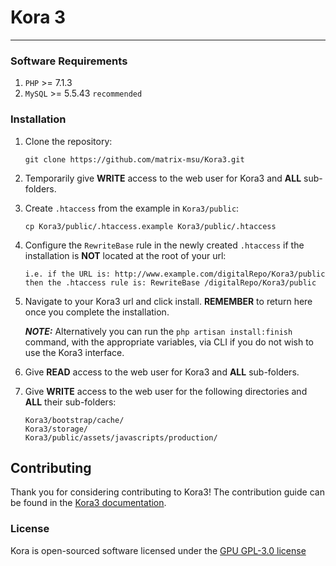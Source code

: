 # Kora 3 
***

### Software Requirements
1) `PHP` >= 7.1.3
2) `MySQL` >= 5.5.43 `recommended`

### Installation
1) Clone the repository:
    
       git clone https://github.com/matrix-msu/Kora3.git

2) Temporarily give **WRITE** access to the web user for Kora3 and **ALL** sub-folders.

3) Create `.htaccess` from the example in `Kora3/public`:

       cp Kora3/public/.htaccess.example Kora3/public/.htaccess

4) Configure the `RewriteBase` rule in the newly created `.htaccess` if the installation is **NOT** located at the root of your url:

       i.e. if the URL is: http://www.example.com/digitalRepo/Kora3/public
       then the .htaccess rule is: RewriteBase /digitalRepo/Kora3/public

5) Navigate to your Kora3 url and click install. **REMEMBER** to return here once you complete the installation.
    
    ***NOTE:*** Alternatively you can run the `php artisan install:finish` command, with the appropriate variables, via CLI if you do not wish to use the Kora3 interface.

6) Give **READ** access to the web user for Kora3 and **ALL** sub-folders.
    
7) Give **WRITE** access to the web user for the following directories and **ALL** their sub-folders:

       Kora3/bootstrap/cache/
       Kora3/storage/
       Kora3/public/assets/javascripts/production/

## Contributing

Thank you for considering contributing to Kora3! The contribution guide can be found in the [Kora3 documentation](http://kora.com).

### License

Kora is open-sourced software licensed under the [GPU GPL-3.0 license](https://opensource.org/licenses/GPL-3.0)

